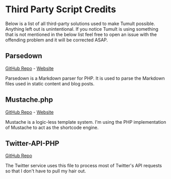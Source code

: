 # Third Party Script Credits

Below is a list of all third-party solutions used to make Tumult possible. Anything left out is unintentional. If you notice Tumult is using something that is not mentioned in the below list feel free to open an issue with the offending problem and it will be corrected ASAP.


## Parsedown
[GitHub Repo](https://github.com/erusev/parsedown) - [Website](http://parsedown.org/)

Parsedown is a Markdown parser for PHP. It is used to parse the Markdown files used in static content and blog posts.


## Mustache.php
[GitHub Repo](https://github.com/bobthecow/mustache.php) - [Website](http://mustache.github.io/)

Mustache is a logic-less template system. I'm using the PHP implementation of Mustache to act as the shortcode engine.


## Twitter-API-PHP
[GitHub Repo](http://github.com/j7mbo/twitter-api-php)

The Twitter service uses this file to process most of Twitter's API requests so that I don't have to pull my hair out.